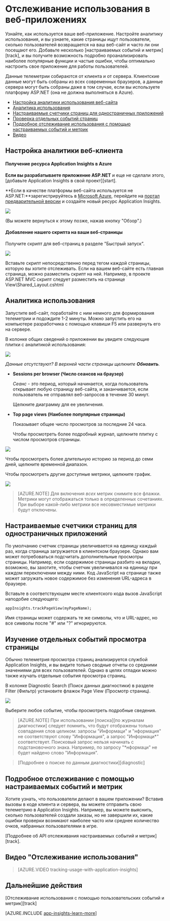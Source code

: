 ﻿<properties title="Track usage in web applications with Application Insights" pageTitle="Отслеживание использования в веб-приложениях" description="Log user activities." metaKeywords="analytics monitoring application insights" authors="awills" manager="kamrani" />

<tags ms.service="application-insights" ms.workload="tbd" ms.tgt_pltfrm="ibiza" ms.devlang="na" ms.topic="article" ms.date="2014-09-24" ms.author="awills" />
 
# Отслеживание использования в веб-приложениях

Узнайте, как используется ваше веб-приложение. Настройте аналитику использования, и вы узнаете, какие страницы ищут пользователи, сколько пользователей возвращается на ваш веб-сайт и часто ли они посещают его. Добавьте несколько [настраиваемых событий и метрик][track], и вы получите возможность подробно проанализировать наиболее популярные функции и частые ошибки, чтобы оптимально настроить свое приложение для работы пользователей.

Данные телеметрии собираются от клиента и от сервера. Клиентские данные могут быть собраны из всех современных браузеров, а данные сервера могут быть собраны даже в том случае, если вы используете платформу ASP.NET (она не должна выполняться в Azure). 

* [Настройка аналитики использования веб-сайта](#webclient)
* [Аналитика использования](#usage)
* [Настраиваемые счетчики страниц для одностраничных приложений](#spa)
* [Проверка отдельных событий страниц](#inspect)
* [Подробное отслеживание использования с помощью настраиваемых событий и метрик](#custom)
* [Видео](#video)

## <a name="webclient"></a>Настройка аналитики веб-клиента

#### Получение ресурса Application Insights в Azure

**Если вы разрабатываете приложение ASP.NET** и еще не сделали этого, [добавьте Application Insights в свой проект][start]. 

**Если в качестве платформы веб-сайта используется не ASP.NET:**зарегистрируйтесь в [Microsoft Azure](http://azure.com), перейдите на [портал предварительной версии](https://portal.azure.com) и создайте новый ресурс Application Insights.

![](./media/appinsights/appinsights-11newApp.png)

(Вы можете вернуться к этому позже, нажав кнопку "Обзор".)



#### Добавление нашего скрипта на ваши веб-страницы

Получите скрипт для веб-страниц в разделе "Быстрый запуск".

![](./media/appinsights/appinsights-06webcode.png)

Вставьте скрипт непосредственно перед </head>тегом каждой страницы, которую вы хотите отслеживать. Если на вашем веб-сайте есть главная страница, можно разместить скрипт на ней. Например, в проекте ASP.NET MVC скрипт следует разместить на странице View\Shared\_Layout.cshtml

## <a name="usage"></a>Аналитика использования

Запустите веб-сайт, поработайте с ним немного для формирования телеметрии и подождите 1-2 минуты. Можно запустить его на компьютере разработчика с помощью клавиши F5 или развернуть его на сервере.

В колонке общих сведений о приложении вы увидите следующие плитки с аналитикой использования:

![](./media/appinsights/appinsights-47usage.png)

*Данные отсутствуют? В верхней части страницы щелкните **Обновить**.*

* **Sessions per browser (Число сеансов на браузер)**

    *Сеанс* - это период, который начинается, когда пользователь открывает любую страницу веб-сайта, и заканчивается, если пользователь не отправлял веб-запросов в течение 30 минут. 

    Щелкните диаграмму для ее увеличения.

* **Top page views (Наиболее популярные страницы)**

    Показывает общее число просмотров за последние 24 часа.

    Чтобы просмотреть более подробный журнал, щелкните плитку с числом просмотров страницы.

![](./media/appinsights/appinsights-49usage.png)

Чтобы просмотреть более длительную историю за период до семи дней, щелкните временной диапазон.

Чтобы просмотреть другие доступные метрики, щелкните график.

![](./media/appinsights/appinsights-63usermetrics.png)

> [AZURE.NOTE] Для включения *всех* метрик снимите все флажки. Метрики могут отображаться только в определенных сочетаниях. При выборе какой-либо метрики все несовместимые метрики будут отключены.



## <a name="spa"></a> Настраиваемые счетчики страниц для одностраничных приложений

По умолчанию счетчик страницы увеличивается на единицу каждый раз, когда страница загружается в клиентском браузере.  Однако вам может потребоваться подсчитать дополнительные просмотры страницы. Например, если содержимое страницы разбито на вкладки, возможно, вы захотите, чтобы счетчик увеличивался на единицу при каждом переключении между ними. Код JavaScript на странице также может загружать новое содержимое без изменения URL-адреса в браузере. 

Вставьте в соответствующем месте клиентского кода вызов JavaScript наподобие следующего:

    appInsights.trackPageView(myPageName);

Имя страницы может содержать те же символы, что и URL-адрес, но все символы после "#" или "?" игнорируются.


## <a name="inspect"></a> Изучение отдельных событий просмотра страницы

Обычно телеметрия просмотра страниц анализируется службой Application Insights, и вы видите только сводные отчеты со средними значениями для всех пользователей. Однако в целях отладки можно также изучать отдельные события просмотра страниц.

В колонке Diagnostic Search (Поиск данных диагностики) в разделе Filter (Фильтр) установите флажок Page View (Просмотр страниц).

![](./media/appinsights/appinsights-51searchpageviews.png)

Выберите любое событие, чтобы просмотреть подробные сведения.

> [AZURE.NOTE] При использовании [поиска][по журналам диагностики] следует помнить, что будут отображены только совпадения слов целиком: запросы "Информаци" и "нформация" не соответствуют слову "Информация", а запрос "Информаци*" соответствует. Поисковый запрос нельзя начинать с подстановочного знака. Например, по запросу "*нформаци" не будет найдено слово "Информация". 

> [Подробнее о поиске по данным диагностики][diagnostic]

## <a name="custom"></a> Подробное отслеживание с помощью настраиваемых событий и метрик

Хотите узнать, что пользователи делают в вашем приложении? Вставив вызовы в коде клиента и сервера, вы можете отправить свою телеметрию в Application Insights. Например, вы можете выяснить, сколько пользователей создали заказы, но не завершили их, какие ошибки проверки возникают наиболее часто или среднее количество очков, набранных пользователями в игре.

[Подробнее об API отслеживания настраиваемых событий и метрик][track].

## <a name="video"></a>Видео "Отслеживание использования"

> [AZURE.VIDEO tracking-usage-with-application-insights]

## <a name="next"></a>Дальнейшие действия

[Отслеживание использования с помощью пользовательских событий и метрик][track]




[AZURE.INCLUDE [app-insights-learn-more](../includes/app-insights-learn-more.md)]



